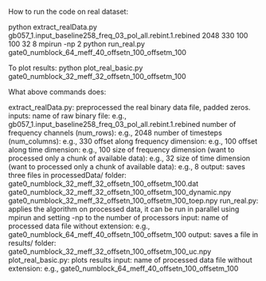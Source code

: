 How to run the code on real dataset:

python extract_realData.py gb057_1.input_baseline258_freq_03_pol_all.rebint.1.rebined 2048 330 100 100 32 8
mpirun -np 2 python run_real.py gate0_numblock_64_meff_40_offsetn_100_offsetm_100

To plot results:
python plot_real_basic.py gate0_numblock_32_meff_32_offsetn_100_offsetm_100

What above commands does:

extract_realData.py: preprocessed the real binary data file, padded zeros.
	inputs:
		name of raw binary file: e.g., gb057_1.input_baseline258_freq_03_pol_all.rebint.1.rebined
		number of frequency channels (num_rows): e.g., 2048
		number of timesteps (num_columns): e.g., 330
		offset along frequency dimension: e.g., 100
		offset along time dimension: e.g., 100
		size of frequency dimension (want to processed only a chunk of available data): e.g., 32
		size of time dimension (want to processed only a chunk of available data): e.g., 8
	output: 
	saves three files in processedData/ folder: 
		gate0_numblock_32_meff_32_offsetn_100_offsetm_100.dat
		gate0_numblock_32_meff_32_offsetn_100_offsetm_100_dynamic.npy
		gate0_numblock_32_meff_32_offsetn_100_offsetm_100_toep.npy
run_real.py: applies the algorithm on processed data, it can be run in parallel using mpirun and setting -np to the number of processors
	input:
		name of processed data file without extension: e.g., gate0_numblock_64_meff_40_offsetn_100_offsetm_100
	output: 
	saves a file in results/ folder:	
		gate0_numblock_32_meff_32_offsetn_100_offsetm_100_uc.npy
plot_real_basic.py: plots results
	input:
		name of processed data file without extension: e.g., gate0_numblock_64_meff_40_offsetn_100_offsetm_100	
					



	

